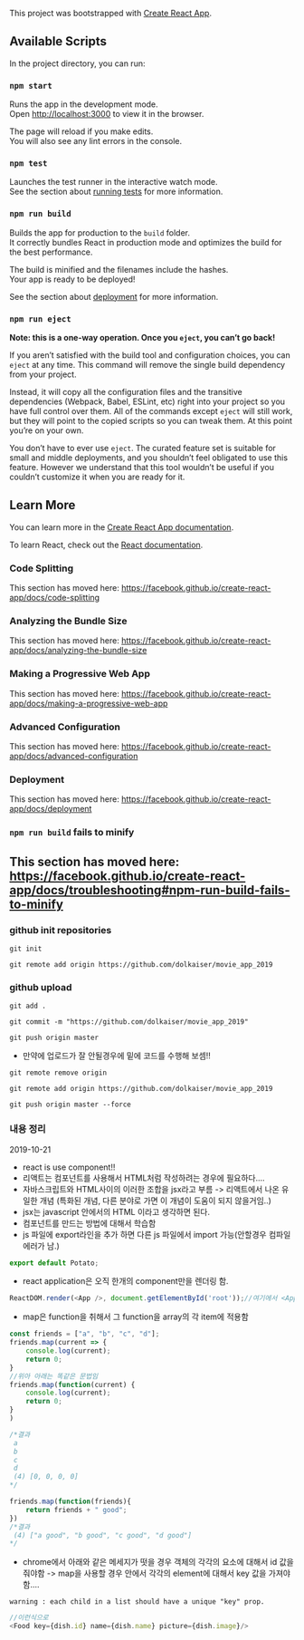 This project was bootstrapped with [Create React App](https://github.com/facebook/create-react-app).

## Available Scripts

In the project directory, you can run:

### `npm start`

Runs the app in the development mode.<br />
Open [http://localhost:3000](http://localhost:3000) to view it in the browser.

The page will reload if you make edits.<br />
You will also see any lint errors in the console.

### `npm test`

Launches the test runner in the interactive watch mode.<br />
See the section about [running tests](https://facebook.github.io/create-react-app/docs/running-tests) for more information.

### `npm run build`

Builds the app for production to the `build` folder.<br />
It correctly bundles React in production mode and optimizes the build for the best performance.

The build is minified and the filenames include the hashes.<br />
Your app is ready to be deployed!

See the section about [deployment](https://facebook.github.io/create-react-app/docs/deployment) for more information.

### `npm run eject`

**Note: this is a one-way operation. Once you `eject`, you can’t go back!**

If you aren’t satisfied with the build tool and configuration choices, you can `eject` at any time. This command will remove the single build dependency from your project.

Instead, it will copy all the configuration files and the transitive dependencies (Webpack, Babel, ESLint, etc) right into your project so you have full control over them. All of the commands except `eject` will still work, but they will point to the copied scripts so you can tweak them. At this point you’re on your own.

You don’t have to ever use `eject`. The curated feature set is suitable for small and middle deployments, and you shouldn’t feel obligated to use this feature. However we understand that this tool wouldn’t be useful if you couldn’t customize it when you are ready for it.

## Learn More

You can learn more in the [Create React App documentation](https://facebook.github.io/create-react-app/docs/getting-started).

To learn React, check out the [React documentation](https://reactjs.org/).

### Code Splitting

This section has moved here: https://facebook.github.io/create-react-app/docs/code-splitting

### Analyzing the Bundle Size

This section has moved here: https://facebook.github.io/create-react-app/docs/analyzing-the-bundle-size

### Making a Progressive Web App

This section has moved here: https://facebook.github.io/create-react-app/docs/making-a-progressive-web-app

### Advanced Configuration

This section has moved here: https://facebook.github.io/create-react-app/docs/advanced-configuration

### Deployment

This section has moved here: https://facebook.github.io/create-react-app/docs/deployment

### `npm run build` fails to minify

This section has moved here: https://facebook.github.io/create-react-app/docs/troubleshooting#npm-run-build-fails-to-minify
------------------------------------------------------------------------------------------------------------------------------------------


### github init repositories
```
git init
```
```
git remote add origin https://github.com/dolkaiser/movie_app_2019 
```

### github upload
```
git add .
```
```
git commit -m "https://github.com/dolkaiser/movie_app_2019"
```
```
git push origin master
```

- 만약에 업로드가 잘 안될경우에 밑에 코드를 수행해 보셈!!
```
git remote remove origin
```
```
git remote add origin https://github.com/dolkaiser/movie_app_2019 
```
```
git push origin master --force
```

### 내용 정리
2019-10-21
- react is use component!!
- 리액트는 컴포넌트를 사용해서 HTML처럼 작성하려는 경우에 필요하다....
- 자바스크립트와  HTML사이의 이러한 조합을 jsx라고 부름 -> 리액트에서 나온 유일한 개념 (특화된 개념, 다른 분야로 가면 이 개념이 도움이 되지 않을거임..)
- jsx는 javascript 안에서의 HTML 이라고 생각하면 된다.
- 컴포넌트를 만드는 방법에 대해서 학습함
- js 파일에 export라인을 추가 하면 다른 js 파일에서 import 가능(안할경우 컴파일 에러가 남.)
```javascript
export default Potato;
```
- react application은 오직 한개의 component만을 렌더링 함.
```javascript
ReactDOM.render(<App />, document.getElementById('root'));//여기에서 <App /> 부분이 하나의 component임
```

- map은 function을 취해서 그 function을 array의 각 item에 적용함

```javascript
const friends = ["a", "b", "c", "d"];
friends.map(current => {
    console.log(current);
    return 0;
}
//위아 아래는 똑같은 문법임
friends.map(function(current) {
    console.log(current);
    return 0;
}
)

/*결과
 a
 b
 c
 d
 (4) [0, 0, 0, 0]
*/
```

```javascript
friends.map(function(friends){
    return friends + " good";
})
/*결과
 (4) ["a good", "b good", "c good", "d good"]
*/
```

- chrome에서 아래와 같은 메세지가 떳을 경우 객체의 각각의 요소에 대해서 id 값을 줘야함 -> map을 사용할 경우 안에서 각각의 element에 대해서 key 값을 가져야 함....
```
warning : each child in a list should have a unique "key" prop.
```

```javascript
//이런식으로
<Food key={dish.id} name={dish.name} picture={dish.image}/>
```